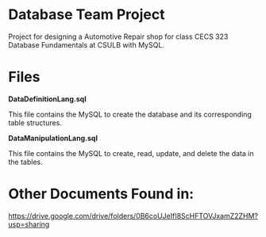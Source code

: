 # Database Team Project

Project for designing a Automotive Repair shop for class CECS 323 Database Fundamentals at CSULB with MySQL.

# Files

**DataDefinitionLang.sql**


This file contains the MySQL to create the database and its corresponding table structures.

**DataManipulationLang.sql**


This file contains the MySQL to create, read, update, and delete the data in the tables.

# Other Documents Found in:

https://drive.google.com/drive/folders/0B6coUJeIfI8ScHFTOVJxamZ2ZHM?usp=sharing